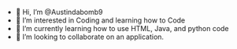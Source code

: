 - 👋 Hi, I’m @Austindabomb9
- 👀 I’m interested in Coding and learning how to Code
- 🌱 I’m currently learning how to use HTML, Java, and python code
- 💞️ I’m looking to collaborate on an application.

<!---
Austindabomb9/Austindabomb9 is a ✨ special ✨ repository because its `README.md` (this file) appears on your GitHub profile.
You can click the Preview link to take a look at your changes.
--->
